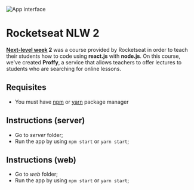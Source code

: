 ![App interface](https://i.imgur.com/caFl24m.jpg)

# Rocketseat NLW 2
**[Next-level week](https://nextlevelweek.com/) 2** was a course provided by Rocketseat in order to teach their students how to code using **react.js** with **node.js**. On this course, we've created **Proffy**, a service that allows teachers to offer lectures to students who are searching for online lessons.

## Requisites
- You must have [npm](https://nodejs.org/en/) or [yarn](https://yarnpkg.com/) package manager

## Instructions (server)
- Go to *server* folder;
- Run the app by using `npm start` or `yarn start`;

## Instructions (web)
- Go to *web* folder;
- Run the app by using `npm start` or `yarn start`;
